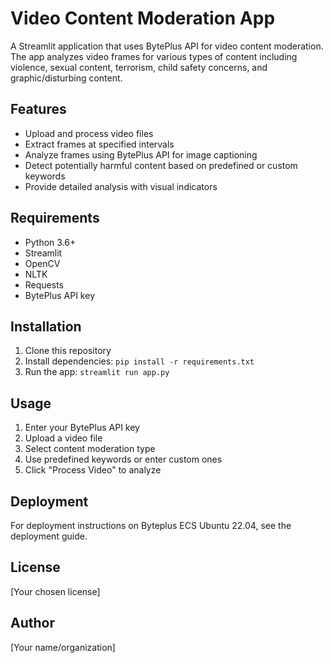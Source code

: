# Video Content Moderation App

A Streamlit application that uses BytePlus API for video content moderation. The app analyzes video frames for various types of content including violence, sexual content, terrorism, child safety concerns, and graphic/disturbing content.

## Features

- Upload and process video files
- Extract frames at specified intervals
- Analyze frames using BytePlus API for image captioning
- Detect potentially harmful content based on predefined or custom keywords
- Provide detailed analysis with visual indicators

## Requirements

- Python 3.6+
- Streamlit
- OpenCV
- NLTK
- Requests
- BytePlus API key

## Installation

1. Clone this repository
2. Install dependencies: `pip install -r requirements.txt`
3. Run the app: `streamlit run app.py`

## Usage

1. Enter your BytePlus API key
2. Upload a video file
3. Select content moderation type
4. Use predefined keywords or enter custom ones
5. Click "Process Video" to analyze

## Deployment

For deployment instructions on Byteplus ECS Ubuntu 22.04, see the deployment guide.

## License

[Your chosen license]

## Author

[Your name/organization]
